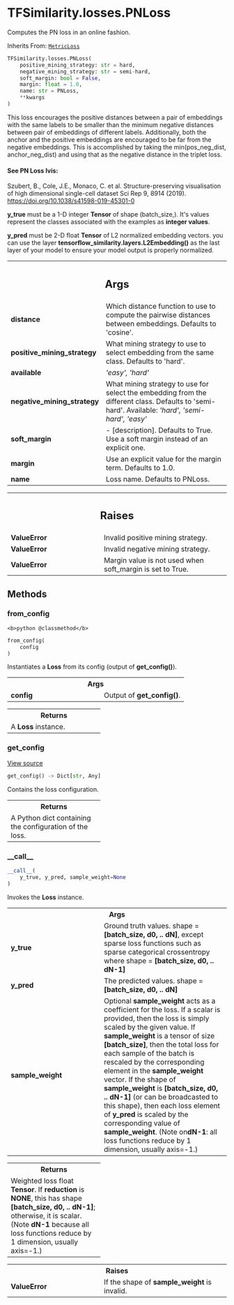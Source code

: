 # TFSimilarity.losses.PNLoss





Computes the PN loss in an online fashion.

Inherits From: [`MetricLoss`](../../TFSimilarity/losses/MetricLoss.md)

```python
TFSimilarity.losses.PNLoss(
    positive_mining_strategy: str = hard,
    negative_mining_strategy: str = semi-hard,
    soft_margin: bool = False,
    margin: float = 1.0,
    name: str = PNLoss,
    **kwargs
)
```



<!-- Placeholder for "Used in" -->

This loss encourages the positive distances between a pair of embeddings
with the same labels to be smaller than the minimum negative distances
between pair of embeddings of different labels. Additionally, both the
anchor and the positive embeddings are encouraged to be far from the
negative embeddings. This is accomplished by taking the
min(pos_neg_dist, anchor_neg_dist) and using that as the negative distance
in the triplet loss.

#### See PN Loss Ivis:


Szubert, B., Cole, J.E., Monaco, C. et al.
Structure-preserving visualisation of high dimensional single-cell dataset
Sci Rep 9, 8914 (2019). https://doi.org/10.1038/s41598-019-45301-0

<b>y_true</b> must be  a 1-D integer <b>Tensor</b> of shape (batch_size,).
It's values represent the classes associated with the examples as
**integer  values**.

<b>y_pred</b> must be 2-D float <b>Tensor</b>  of L2 normalized embedding vectors.
you can use the layer <b>tensorflow_similarity.layers.L2Embedding()</b> as the
last layer of your model to ensure your model output is properly
normalized.

<!-- Tabular view -->
 <table class="responsive fixed orange">
<colgroup><col width="214px"><col></colgroup>
<tr><th colspan="2"><h2 class="add-link">Args</h2></th></tr>

<tr>
<td>
<b>distance</b>
</td>
<td>
Which distance function to use to compute
the pairwise distances between embeddings. Defaults to 'cosine'.
</td>
</tr><tr>
<td>
<b>positive_mining_strategy</b>
</td>
<td>
What mining strategy to
use to select embedding from the same class. Defaults to 'hard'.
</td>
</tr><tr>
<td>
<b>available</b>
</td>
<td>
<i>'easy', 'hard'</i>
</td>
</tr><tr>
<td>
<b>negative_mining_strategy</b>
</td>
<td>
What mining strategy to
use for select the embedding from the different class.
Defaults to 'semi-hard'. Available: <i>'hard', 'semi-hard', 'easy'</i>
</td>
</tr><tr>
<td>
<b>soft_margin</b>
</td>
<td>
- [description]. Defaults to True.
Use a soft margin instead of an explicit one.
</td>
</tr><tr>
<td>
<b>margin</b>
</td>
<td>
Use an explicit value for the margin
term. Defaults to 1.0.
</td>
</tr><tr>
<td>
<b>name</b>
</td>
<td>
Loss name. Defaults to PNLoss.
</td>
</tr>
</table>



<!-- Tabular view -->
 <table class="responsive fixed orange">
<colgroup><col width="214px"><col></colgroup>
<tr><th colspan="2"><h2 class="add-link">Raises</h2></th></tr>

<tr>
<td>
<b>ValueError</b>
</td>
<td>
Invalid positive mining strategy.
</td>
</tr><tr>
<td>
<b>ValueError</b>
</td>
<td>
Invalid negative mining strategy.
</td>
</tr><tr>
<td>
<b>ValueError</b>
</td>
<td>
Margin value is not used when soft_margin is set
to True.
</td>
</tr>
</table>



## Methods

<h3 id="from_config">from_config</h3>

``<b>python
@classmethod</b>``

```python
from_config(
    config
)
```


Instantiates a <b>Loss</b> from its config (output of <b>get_config()</b>).


<!-- Tabular view -->
 <table class="responsive fixed orange">
<colgroup><col width="214px"><col></colgroup>
<tr><th colspan="2">Args</th></tr>

<tr>
<td>
<b>config</b>
</td>
<td>
Output of <b>get_config()</b>.
</td>
</tr>
</table>



<!-- Tabular view -->
 <table class="responsive fixed orange">
<colgroup><col width="214px"><col></colgroup>
<tr><th colspan="2">Returns</th></tr>
<tr class="alt">
<td colspan="2">
A <b>Loss</b> instance.
</td>
</tr>

</table>



<h3 id="get_config">get_config</h3>

<a target="_blank" href="https://github.com/tensorflow/similarity/blob/main/tensorflow_similarity/losses/metric_loss.py#L57-L71">View source</a>

```python
get_config() -> Dict[str, Any]
```


Contains the loss configuration.


<!-- Tabular view -->
 <table class="responsive fixed orange">
<colgroup><col width="214px"><col></colgroup>
<tr><th colspan="2">Returns</th></tr>
<tr class="alt">
<td colspan="2">
A Python dict containing the configuration of the loss.
</td>
</tr>

</table>



<h3 id="__call__">__call__</h3>

```python
__call__(
    y_true, y_pred, sample_weight=None
)
```


Invokes the <b>Loss</b> instance.


<!-- Tabular view -->
 <table class="responsive fixed orange">
<colgroup><col width="214px"><col></colgroup>
<tr><th colspan="2">Args</th></tr>

<tr>
<td>
<b>y_true</b>
</td>
<td>
Ground truth values. shape = <b>[batch_size, d0, .. dN]</b>, except
sparse loss functions such as sparse categorical crossentropy where
shape = <b>[batch_size, d0, .. dN-1]</b>
</td>
</tr><tr>
<td>
<b>y_pred</b>
</td>
<td>
The predicted values. shape = <b>[batch_size, d0, .. dN]</b>
</td>
</tr><tr>
<td>
<b>sample_weight</b>
</td>
<td>
Optional <b>sample_weight</b> acts as a coefficient for the
loss. If a scalar is provided, then the loss is simply scaled by the
given value. If <b>sample_weight</b> is a tensor of size <b>[batch_size]</b>, then
the total loss for each sample of the batch is rescaled by the
corresponding element in the <b>sample_weight</b> vector. If the shape of
<b>sample_weight</b> is <b>[batch_size, d0, .. dN-1]</b> (or can be broadcasted to
this shape), then each loss element of <b>y_pred</b> is scaled
by the corresponding value of <b>sample_weight</b>. (Note on<b>dN-1</b>: all loss
  functions reduce by 1 dimension, usually axis=-1.)
</td>
</tr>
</table>



<!-- Tabular view -->
 <table class="responsive fixed orange">
<colgroup><col width="214px"><col></colgroup>
<tr><th colspan="2">Returns</th></tr>
<tr class="alt">
<td colspan="2">
Weighted loss float <b>Tensor</b>. If <b>reduction</b> is <b>NONE</b>, this has
shape <b>[batch_size, d0, .. dN-1]</b>; otherwise, it is scalar. (Note <b>dN-1</b>
because all loss functions reduce by 1 dimension, usually axis=-1.)
</td>
</tr>

</table>



<!-- Tabular view -->
 <table class="responsive fixed orange">
<colgroup><col width="214px"><col></colgroup>
<tr><th colspan="2">Raises</th></tr>

<tr>
<td>
<b>ValueError</b>
</td>
<td>
If the shape of <b>sample_weight</b> is invalid.
</td>
</tr>
</table>





